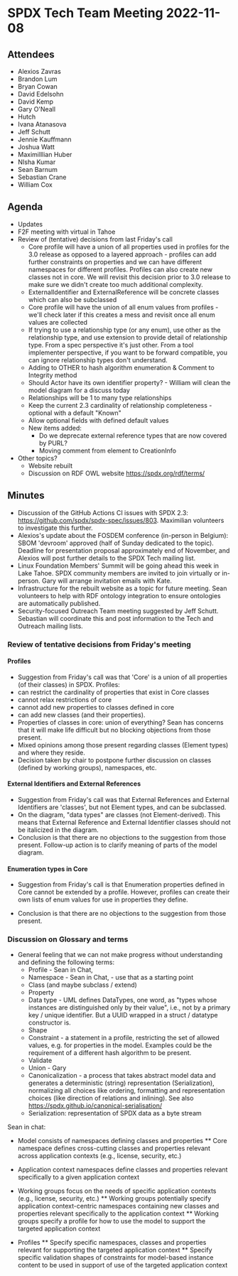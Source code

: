 # SPDX Tech Team Meeting  2022-11-08

## Attendees
* Alexios Zavras
* Brandon Lum
* Bryan Cowan
* David Edelsohn
* David Kemp
* Gary  O'Neall
* Hutch
* Ivana Atanasova
* Jeff Schutt
* Jennie Kauffmann
* Joshua Watt
* Maximilllian Huber
* NIsha Kumar
* Sean Barnum
* Sebastian Crane
* William Cox


## Agenda
* Updates
* F2F meeting with virtual in Tahoe
* Review of (tentative) decisions from last Friday's call
  * Core profile will have a union of all properties used in profiles for the 3.0 release as opposed to a layered approach - profiles can add further constraints on properties and we can have different namespaces for different profiles.  Profiles can also create new classes not in core.  We will revisit this decision prior to 3.0 release to make sure we didn't create too much additional complexity.
  * ExternalIdentifier and ExternalReference will be concrete classes which can also be subclassed
  * Core profile will have the union of all enum values from profiles - we'll check later if this creates a mess and revisit once all enum values are collected
  * If trying to use a relationship type (or any enum), use other as the relationship type, and use extension to provide detail of relationship type. From a spec perspective it's just other. From a tool implementer perspective, if you want to be forward compatible, you can ignore relationship types don't understand.
  * Adding to OTHER to hash algorithm enumeration & Comment to Integrity method
  * Should Actor have its own identifier property? - William will clean the model diagram for a discuss today
  * Relationships will be 1 to many type relationships
  * Keep the current 2.3 cardinality of relationship completeness - optional with a default "Known"
  * Allow optional fields with defined default values
  * New items added:
    * Do we deprecate external reference types that are now covered by PURL?
    * Moving comment from element to CreationInfo
* Other topics?
  * Website rebuilt
  * Discussion on RDF OWL website https://spdx.org/rdf/terms/

## Minutes

* Discussion of the GitHub Actions CI issues with SPDX 2.3: https://github.com/spdx/spdx-spec/issues/803. Maximilian volunteers to investigate this further.
* Alexios's update about the FOSDEM conference (in-person in Belgium): SBOM 'devroom' approved (half of Sunday dedicated to the topic). Deadline for presentation proposal approximately end of November, and Alexios will post further details to the SPDX Tech mailing list.
* Linux Foundation Members' Summit will be going ahead this week in Lake Tahoe. SPDX community members are invited to join virtually or in-person. Gary will arrange invitation emails with Kate.
* Infrastructure for the rebuilt website as a topic for future meeting. Sean volunteers to help with RDF ontology integration to ensure ontologies are automatically published.
* Security-focused Outreach Team meeting suggested by Jeff Schutt. Sebastian will coordinate this and post information to the Tech and Outreach mailing lists.

### Review of tentative decisions from Friday's meeting

#### Profiles

* Suggestion from Friday's call was that 'Core' is a union of all properties (of their classes) in SPDX. Profiles:
* can restrict the cardinality of properties that exist in Core classes
* cannot relax restrictions of core
* cannot add new properties to classes defined in core
* can add new classes (and their properties).
* Properties of classes in core: union of everything? Sean has concerns that it will make life difficult but no blocking objections from those present.
* Mixed opinions among those present regarding classes (Element types) and where they reside.
* Decision taken by chair to postpone further discussion on classes (defined by working groups), namespaces, etc.

#### External Identifiers and External References
* Suggestion from Friday's call was that External References and External Identifiers are 'classes', but not Element types, and can be subclassed.
* On the diagram, "data types" are classes (not Element-derived). This means that External Reference and External Identifier classes should not be italicized in the diagram.
* Conclusion is that there are no objections to the suggestion from those present. Follow-up action is to clarify meaning of parts of the model diagram.

#### Enumeration types in Core
* Suggestion from Friday's call is that Enumeration properties defined in Core cannot be extended by a profile.
However, profiles can create their own lists of enum values for use in properties they define.

* Conclusion is that there are no objections to the suggestion from those present.

### Discussion on Glossary and terms

* General feeling that we can not make progress without understanding and defining the following terms:
  * Profile - Sean in Chat,
  * Namespace - Sean in Chat,  - use that as a starting point
  * Class (and maybe subclass / extend)
  * Property
  * Data type - UML defines DataTypes, one word, as "types whose instances are distinguished only by their value", i.e., not by a primary key / unique identifier. But a UUID wrapped in a struct / datatype constructor is.
  * Shape
  * Constraint - a statement in a profile, restricting the set of allowed values, e.g. for properties in the model. Examples could be the requirement of a different hash algorithm to be present.
  * Validate
  * Union - Gary
  * Canonicalization - a process that takes abstract model data and generates a deterministic (string) representation (Serialization), normalizing all choices like ordering, formatting and representation choices (like direction of relations and inlining). See also https://spdx.github.io/canonical-serialisation/
   * Serialization: representation of SPDX data as a byte stream

Sean in chat:
* Model consists of namespaces defining classes and properties
** Core namespace defines cross-cutting classes and properties relevant across application contexts (e.g., license, security, etc.)

* Application context namespaces define classes and properties relevant specifically to a given application context

* Working groups focus on the needs of specific application contexts (e.g., license, security, etc.)
** Working groups potentially specify application context-centric namespaces containing new classes and properties relevant specifically to the application context
** Working groups specify a profile for how to use the model to support the targeted application context

* Profiles
** Specify specific namespaces, classes and properties relevant for supporting the targeted application context
** Specify specific validation shapes of constraints for model-based instance content to be used in support of use of the targeted application context
